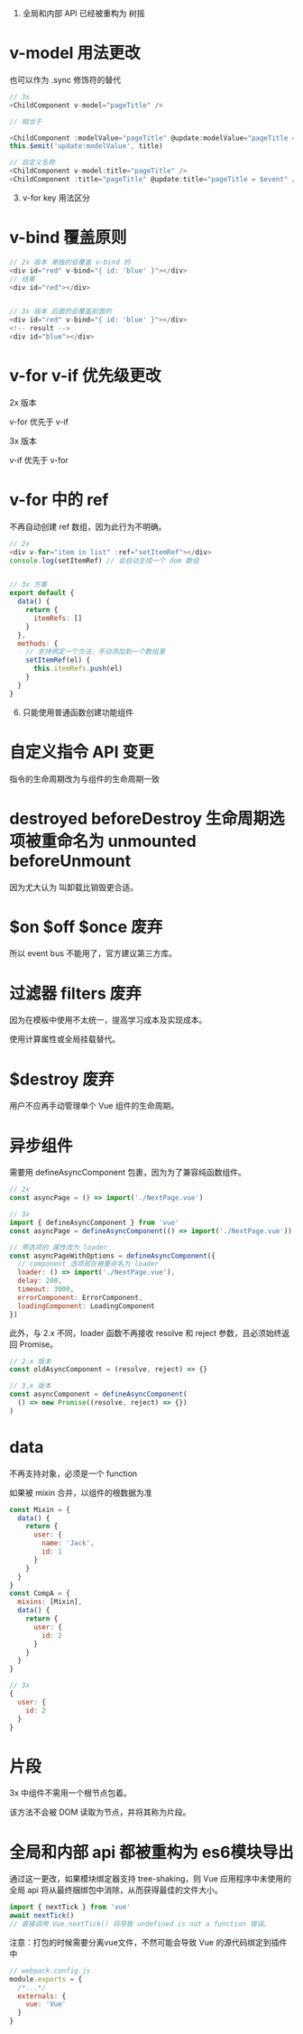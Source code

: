 1. 全局和内部 API 已经被重构为 树摇

# v-model 用法更改

也可以作为 .sync 修饰符的替代

```js
// 3x
<ChildComponent v-model="pageTitle" />

// 相当于

<ChildComponent :modelValue="pageTitle" @update:modelValue="pageTitle = $event" />
this.$emit('update:modelValue', title)

// 自定义名称
<ChildComponent v-model:title="pageTitle" />
<ChildComponent :title="pageTitle" @update:title="pageTitle = $event" />
```

3. v-for key 用法区分


# v-bind 覆盖原则


```js
// 2x 版本 单独的会覆盖 v-bind 的
<div id="red" v-bind="{ id: 'blue' }"></div>
// 结果
<div id="red"></div>


// 3x 版本 后面的会覆盖前面的
<div id="red" v-bind="{ id: 'blue' }"></div>
<!-- result -->
<div id="blue"></div>

```


# v-for v-if 优先级更改

2x 版本 

v-for 优先于 v-if

3x 版本

v-if 优先于 v-for



# v-for 中的 ref

不再自动创建 ref 数组，因为此行为不明确。

```js
// 2x
<div v-for="item in list" :ref="setItemRef"></div>
console.log(setItemRef) // 会自动生成一个 dom 数组


// 3x 方案
export default {
  data() {
    return {
      itemRefs: []
    }
  },
  methods: {
    // 支持绑定一个方法，手动添加到一个数组里
    setItemRef(el) {
      this.itemRefs.push(el)
    }
  }
}
```

6. 只能使用普通函数创建功能组件


# 自定义指令 API 变更

指令的生命周期改为与组件的生命周期一致




# destroyed beforeDestroy 生命周期选项被重命名为 unmounted beforeUnmount

因为尤大认为 叫卸载比销毁更合适。


# $on $off $once 废弃

 所以 event bus 不能用了，官方建议第三方库。


# 过滤器 filters 废弃

因为在模板中使用不太统一，提高学习成本及实现成本。

使用计算属性或全局挂载替代。


# $destroy 废弃 

用户不应再手动管理单个 Vue 组件的生命周期。


# 异步组件

需要用 defineAsyncComponent 包裹，因为为了兼容纯函数组件。
```js
// 2x
const asyncPage = () => import('./NextPage.vue')

// 3x
import { defineAsyncComponent } from 'vue'
const asyncPage = defineAsyncComponent(() => import('./NextPage.vue'))

// 带选项的 属性改为 loader 
const asyncPageWithOptions = defineAsyncComponent({
  // component 选项现在被重命名为 loader
  loader: () => import('./NextPage.vue'),
  delay: 200,
  timeout: 3000,
  errorComponent: ErrorComponent,
  loadingComponent: LoadingComponent
})
```
此外，与 2.x 不同，loader 函数不再接收 resolve 和 reject 参数，且必须始终返回 Promise。
```js
// 2.x 版本
const oldAsyncComponent = (resolve, reject) => {}

// 3.x 版本
const asyncComponent = defineAsyncComponent(
  () => new Promise((resolve, reject) => {})
)
```


# data

不再支持对象，必须是一个 function

如果被 mixin 合并，以组件的根数据为准

```js
const Mixin = {
  data() {
    return {
      user: {
        name: 'Jack',
        id: 1
      }
    }
  }
}
const CompA = {
  mixins: [Mixin],
  data() {
    return {
      user: {
        id: 2
      }
    }
  }
}

// 3x
{
  user: {
    id: 2
  }
}
```


# 片段

3x 中组件不需用一个根节点包着。

该方法不会被 DOM 读取为节点，并将其称为片段。



# 全局和内部 api 都被重构为 es6模块导出

通过这一更改，如果模块绑定器支持 tree-shaking，则 Vue 应用程序中未使用的全局 api 将从最终捆绑包中消除，从而获得最佳的文件大小。
```js
import { nextTick } from 'vue'
await nextTick()
// 直接调用 Vue.nextTick() 将导致 undefined is not a function 错误。
```

注意：打包的时候需要分离vue文件，不然可能会导致 Vue 的源代码绑定到插件中
```js
// webpack.config.js
module.exports = {
  /*...*/
  externals: {
    vue: 'Vue'
  }
}
```